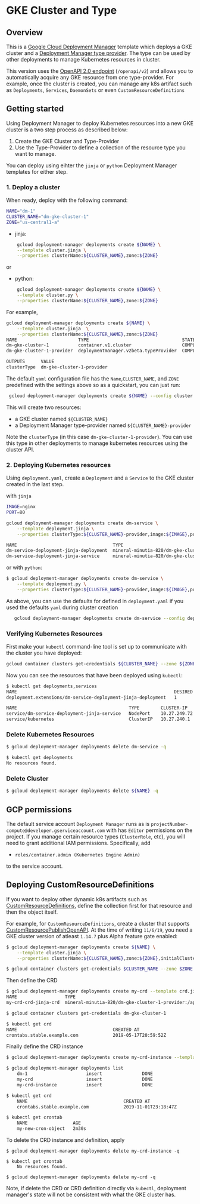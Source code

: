 # GKE Cluster and Type

## Overview

This is a [Google Cloud Deployment Manager](https://cloud.google.com/deployment-manager/overview) template which deploys a GKE cluster and a [Deployment Manager type provider](https://cloud.google.com/deployment-manager/docs/configuration/type-providers/creating-type-provider). The type can be used by other deployments to manage Kubernetes resources in cluster.

This version uses the [OpenAPI 2.0 endpoint](https://kubernetes.io/docs/concepts/overview/kubernetes-api/#openapi-and-swagger-definitions) (`/openapi/v2`) and allows you to automatically acquire any GKE resource from one type-provider.  For example, once the cluster is created, you can manage any k8s artifact such as `Deployments`, `Services`, `DaemonSets` or even `CustomResourceDefinitions`

## Getting started

Using Deployment Manager to deploy Kubernetes resources into a new GKE cluster
is a two step process as described below: 

1. Create the GKE Cluster and Type-Provider
2. Use the Type-Provider to define a collection of the resource type you want to manage.

You can deploy using eihter the `jinja` or `python` Deployment Manager templates for either step.

### 1. Deploy a cluster

When ready, deploy with the following command:

```bash
NAME="dm-1"
CLUSTER_NAME="dm-gke-cluster-1"
ZONE="us-central1-a"
```
-  jinja:
```bash
    gcloud deployment-manager deployments create ${NAME} \
    --template cluster.jinja \
    --properties clusterName:${CLUSTER_NAME},zone:${ZONE}
```

or

- python:
```bash
    gcloud deployment-manager deployments create ${NAME} \
    --template cluster.py \
    --properties clusterName:${CLUSTER_NAME},zone:${ZONE}
```

For example,

```bash
gcloud deployment-manager deployments create ${NAME} \
    --template cluster.jinja  \
    --properties clusterName:${CLUSTER_NAME},zone:${ZONE} 
NAME                       TYPE                                   STATE      ERRORS  INTENT
dm-gke-cluster-1           container.v1.cluster                   COMPLETED  []
dm-gke-cluster-1-provider  deploymentmanager.v2beta.typeProvider  COMPLETED  []

OUTPUTS      VALUE
clusterType  dm-gke-cluster-1-provider
```

The default `yaml` configuration file has the `Name`,`CLUSTER_NAME`, and `ZONE` predefined with 
the settings above so as a quickstart, you can just run:

```bash
 gcloud deployment-manager deployments create ${NAME} --config cluster.yaml
```

This will create two resources:

* a GKE cluster named `${CLUSTER_NAME}`
* a Deployment Manager type-provider named `${CLUSTER_NAME}-provider`

Note the `clusterType` (in this case `dm-gke-cluster-1-provider`).  You can use this type in other deployments to manage kubernetes resources using the cluster API.

### 2. Deploying Kubernetes resources

Using `deployment.yaml`, create a `Deployment` and a `Service`
to the GKE cluster created in the last step.

with `jinja`
```bash
IMAGE=nginx
PORT=80

gcloud deployment-manager deployments create dm-service \
    --template deployment.jinja \
    --properties clusterType:${CLUSTER_NAME}-provider,image:${IMAGE},port:${PORT}

NAME                                    TYPE                                                                                                   STATE      ERRORS  INTENT
dm-service-deployment-jinja-deployment  mineral-minutia-820/dm-gke-cluster-1-provider:/apis/apps/v1/namespaces/{namespace}/deployments/{name}  COMPLETED  []
dm-service-deployment-jinja-service     mineral-minutia-820/dm-gke-cluster-1-provider:/api/v1/namespaces/{namespace}/services/{name}           COMPLETED  []
```

or with `python`:

```bash
$ gcloud deployment-manager deployments create dm-service \
    --template deployment.py \
    --properties clusterType:${CLUSTER_NAME}-provider,image:${IMAGE},port:${PORT}
```

As above, you can use the defaults for defined in `deployment.yaml` if you used the defaults `yaml` during cluster creation

```bash
   gcloud deployment-manager deployments create dm-service --config deployment.yaml 
```

### Verifying Kubernetes Resources

First make your `kubectl` command-line tool is set up to communicate with the cluster you have deployed:

```bash
gcloud container clusters get-credentials ${CLUSTER_NAME} --zone ${ZONE}
```

Now you can see the resources that have been deployed using `kubectl`:

```bash
$ kubectl get deployments,services
NAME                                                           DESIRED   CURRENT   UP-TO-DATE   AVAILABLE   AGE
deployment.extensions/dm-service-deployment-jinja-deployment   1         1         1            1           3m

NAME                                          TYPE        CLUSTER-IP     EXTERNAL-IP   PORT(S)        AGE
service/dm-service-deployment-jinja-service   NodePort    10.27.249.72   <none>        80:32028/TCP   3m
service/kubernetes                            ClusterIP   10.27.240.1    <none>        443/TCP        27m
```

### Delete Kubernetes Resources

```bash
$ gcloud deployment-manager deployments delete dm-service -q

$ kubectl get deployments
No resources found.
```

### Delete Cluster

```bash
$ gcloud deployment-manager deployments delete ${NAME} -q
```

## GCP permissions

The default service account `Deployment Manager` runs as is `projectNumber-compute@developer.gserviceaccount.com` with has `Editor` permissions on the project.
If you manage certain resource types (`ClusterRole`, etc), you will need to grant additional IAM permissions.  Specifically, add

 - `roles/container.admin (Kubernetes Engine Admin)`

to  the service account.

## Deploying CustomResourceDefinitions

If you want to deploy other dynamic k8s artifacts such as [CustomResourceDefinitions](https://kubernetes.io/docs/concepts/extend-kubernetes/api-extension/custom-resources/#customresourcedefinitions), define the collection first for that resource and then the object itself.

For example, for `CustomResourceDefinitions`, create a cluster that supports [CustomResourcePublishOpenAPI](https://kubernetes.io/docs/tasks/access-kubernetes-api/custom-resources/custom-resource-definitions/#publish-validation-schema-in-openapi-v2).  At the time of writing `11/6/19`, you need a GKE cluster version of atleast `1.14.7` plus Alpha feature gate enabled:

```bash
$ gcloud deployment-manager deployments create ${NAME} \
    --template cluster.jinja \
    --properties clusterName:${CLUSTER_NAME},zone:${ZONE},initialClusterVersion:1.14.7,enableKubernetesAlpha:true

$ gcloud container clusters get-credentials $CLUSTER_NAME --zone $ZONE    
```

Then define the CRD

```bash
$ gcloud deployment-manager deployments create my-crd --template crd.jinja --properties clusterType:${CLUSTER_NAME}-provider
NAME                  TYPE                                                                                                               STATE      ERRORS  INTENT
my-crd-crd-jinja-crd  mineral-minutia-820/dm-gke-cluster-1-provider:/apis/apiextensions.k8s.io/v1beta1/customresourcedefinitions/{name}  COMPLETED  []

$ gcloud container clusters get-credentials dm-gke-cluster-1

$ kubectl get crd
NAME                                    CREATED AT
crontabs.stable.example.com             2019-05-17T20:59:52Z
```

Finally define the CRD instance

```bash
$ gcloud deployment-manager deployments create my-crd-instance --template crd-instance.jinja --properties clusterType:${CLUSTER_NAME}-provider

$ gcloud deployment-manager deployments list
    dm-1                      insert               DONE                 manifest-1572649527023  []
    my-crd                    insert               DONE                 manifest-1572650044724  []
    my-crd-instance           insert               DONE                 manifest-1572656117578  []

$ kubectl get crd
    NAME                                    CREATED AT
    crontabs.stable.example.com             2019-11-01T23:18:47Z

$ kubectl get crontab
    NAME                 AGE
    my-new-cron-object   2m30s
```

To delete the CRD instance and definition, apply

```
$ gcloud deployment-manager deployments delete my-crd-instance -q

$ kubectl get crontab
    No resources found.

$ gcloud deployment-manager deployments delete my-crd -q
```

Note, if delete the CRD or CRD definition directly via `kubectl`, deployment manager's state will not be consistent with what the GKE cluster has.
